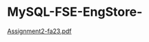 # MySQL-FSE-EngStore-

[Assignment2-fa23.pdf](https://github.com/ATacoDev/MySQL-FSE-EngStore-/files/13629502/Assignment2-fa23.pdf)
